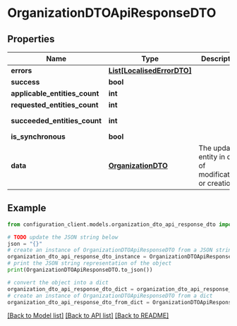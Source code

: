 # OrganizationDTOApiResponseDTO


## Properties

Name | Type | Description | Notes
------------ | ------------- | ------------- | -------------
**errors** | [**List[LocalisedErrorDTO]**](LocalisedErrorDTO.md) |  | [optional] 
**success** | **bool** |  | [optional] 
**applicable_entities_count** | **int** |  | [optional] 
**requested_entities_count** | **int** |  | [optional] 
**succeeded_entities_count** | **int** |  | [optional] [readonly] 
**is_synchronous** | **bool** |  | [optional] 
**data** | [**OrganizationDTO**](OrganizationDTO.md) | The updated entity in case of modifications or creation | [optional] 

## Example

```python
from configuration_client.models.organization_dto_api_response_dto import OrganizationDTOApiResponseDTO

# TODO update the JSON string below
json = "{}"
# create an instance of OrganizationDTOApiResponseDTO from a JSON string
organization_dto_api_response_dto_instance = OrganizationDTOApiResponseDTO.from_json(json)
# print the JSON string representation of the object
print(OrganizationDTOApiResponseDTO.to_json())

# convert the object into a dict
organization_dto_api_response_dto_dict = organization_dto_api_response_dto_instance.to_dict()
# create an instance of OrganizationDTOApiResponseDTO from a dict
organization_dto_api_response_dto_from_dict = OrganizationDTOApiResponseDTO.from_dict(organization_dto_api_response_dto_dict)
```
[[Back to Model list]](../README.md#documentation-for-models) [[Back to API list]](../README.md#documentation-for-api-endpoints) [[Back to README]](../README.md)


